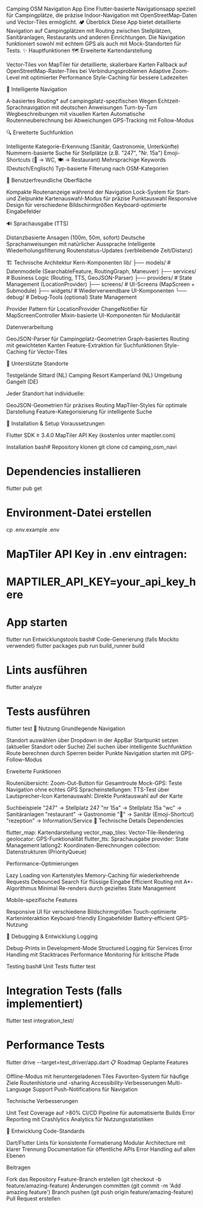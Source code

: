 Camping OSM Navigation App
Eine Flutter-basierte Navigationsapp speziell für Campingplätze, die präzise Indoor-Navigation mit OpenStreetMap-Daten und Vector-Tiles ermöglicht.
🏕️ Überblick
Diese App bietet detaillierte Navigation auf Campingplätzen mit Routing zwischen Stellplätzen, Sanitäranlagen, Restaurants und anderen Einrichtungen. Die Navigation funktioniert sowohl mit echtem GPS als auch mit Mock-Standorten für Tests.
✨ Hauptfunktionen
🗺️ Erweiterte Kartendarstellung

Vector-Tiles von MapTiler für detaillierte, skalierbare Karten
Fallback auf OpenStreetMap-Raster-Tiles bei Verbindungsproblemen
Adaptive Zoom-Level mit optimierter Performance
Style-Caching für bessere Ladezeiten

🧭 Intelligente Navigation

A-basiertes Routing* auf campingplatz-spezifischen Wegen
Echtzeit-Sprachnavigation mit deutschen Anweisungen
Turn-by-Turn Wegbeschreibungen mit visuellen Karten
Automatische Routenneuberechnung bei Abweichungen
GPS-Tracking mit Follow-Modus

🔍 Erweiterte Suchfunktion

Intelligente Kategorie-Erkennung (Sanitär, Gastronomie, Unterkünfte)
Nummern-basierte Suche für Stellplätze (z.B. "247", "Nr. 15a")
Emoji-Shortcuts (🚿 → WC, 🍽️ → Restaurant)
Mehrsprachige Keywords (Deutsch/Englisch)
Typ-basierte Filterung nach OSM-Kategorien

🎯 Benutzerfreundliche Oberfläche

Kompakte Routenanzeige während der Navigation
Lock-System für Start- und Zielpunkte
Kartenauswahl-Modus für präzise Punktauswahl
Responsive Design für verschiedene Bildschirmgrößen
Keyboard-optimierte Eingabefelder

🔊 Sprachausgabe (TTS)

Distanzbasierte Ansagen (100m, 50m, sofort)
Deutsche Sprachanweisungen mit natürlicher Aussprache
Intelligente Wiederholungsfilterung
Routenstatus-Updates (verbleibende Zeit/Distanz)

🏗️ Technische Architektur
Kern-Komponenten
lib/
├── models/          # Datenmodelle (SearchableFeature, RoutingGraph, Maneuver)
├── services/        # Business Logic (Routing, TTS, GeoJSON-Parser)
├── providers/       # State Management (LocationProvider)
├── screens/         # UI-Screens (MapScreen + Submodule)
├── widgets/         # Wiederverwendbare UI-Komponenten
└── debug/           # Debug-Tools (optional)
State Management

Provider Pattern für LocationProvider
ChangeNotifier für MapScreenController
Mixin-basierte UI-Komponenten für Modularität

Datenverarbeitung

GeoJSON-Parser für Campingplatz-Geometrien
Graph-basiertes Routing mit gewichteten Kanten
Feature-Extraktion für Suchfunktionen
Style-Caching für Vector-Tiles

📍 Unterstützte Standorte

Testgelände Sittard (NL)
Camping Resort Kamperland (NL)
Umgebung Gangelt (DE)

Jeder Standort hat individuelle:

GeoJSON-Geometrien für präzises Routing
MapTiler-Styles für optimale Darstellung
Feature-Kategorisierung für intelligente Suche

🚀 Installation & Setup
Voraussetzungen

Flutter SDK ≥ 3.4.0
MapTiler API Key (kostenlos unter maptiler.com)

Installation
bash# Repository klonen
git clone <repository-url>
cd camping_osm_navi

# Dependencies installieren
flutter pub get

# Environment-Datei erstellen
cp .env.example .env
# MapTiler API Key in .env eintragen:
# MAPTILER_API_KEY=your_api_key_here

# App starten
flutter run
Entwicklungstools
bash# Code-Generierung (falls Mockito verwendet)
flutter packages pub run build_runner build

# Lints ausführen
flutter analyze

# Tests ausführen
flutter test
📱 Nutzung
Grundlegende Navigation

Standort auswählen über Dropdown in der AppBar
Startpunkt setzen (aktueller Standort oder Suche)
Ziel suchen über intelligente Suchfunktion
Route berechnen durch Sperren beider Punkte
Navigation starten mit GPS-Follow-Modus

Erweiterte Funktionen

Routenübersicht: Zoom-Out-Button für Gesamtroute
Mock-GPS: Teste Navigation ohne echtes GPS
Spracheinstellungen: TTS-Test über Lautsprecher-Icon
Kartenauswahl: Direkte Punktauswahl auf der Karte

Suchbeispiele
"247"           → Stellplatz 247
"nr 15a"        → Stellplatz 15a
"wc"            → Sanitäranlagen
"restaurant"    → Gastronomie
"🚿"           → Sanitär (Emoji-Shortcut)
"rezeption"     → Information/Service
🔧 Technische Details
Dependencies

flutter_map: Kartendarstellung
vector_map_tiles: Vector-Tile-Rendering
geolocator: GPS-Funktionalität
flutter_tts: Sprachausgabe
provider: State Management
latlong2: Koordinaten-Berechnungen
collection: Datenstrukturen (PriorityQueue)

Performance-Optimierungen

Lazy Loading von Kartenstyles
Memory-Caching für wiederkehrende Requests
Debounced Search für flüssige Eingabe
Efficient Routing mit A*-Algorithmus
Minimal Re-renders durch gezieltes State Management

Mobile-spezifische Features

Responsive UI für verschiedene Bildschirmgrößen
Touch-optimierte Karteninteraktion
Keyboard-friendly Eingabefelder
Battery-efficient GPS-Nutzung

🐛 Debugging & Entwicklung
Logging

Debug-Prints in Development-Mode
Structured Logging für Services
Error Handling mit Stacktraces
Performance Monitoring für kritische Pfade

Testing
bash# Unit Tests
flutter test

# Integration Tests (falls implementiert)
flutter test integration_test/

# Performance Tests
flutter drive --target=test_driver/app.dart
📋 Roadmap
Geplante Features

 Offline-Modus mit heruntergeladenen Tiles
 Favoriten-System für häufige Ziele
 Routenhistorie und -sharing
 Accessibility-Verbesserungen
 Multi-Language Support
 Push-Notifications für Navigation

Technische Verbesserungen

 Unit Test Coverage auf >80%
 CI/CD Pipeline für automatisierte Builds
 Error Reporting mit Crashlytics
 Analytics für Nutzungsstatistiken

🤝 Entwicklung
Code-Standards

Dart/Flutter Lints für konsistente Formatierung
Modular Architecture mit klarer Trennung
Documentation für öffentliche APIs
Error Handling auf allen Ebenen

Beitragen

Fork das Repository
Feature-Branch erstellen (git checkout -b feature/amazing-feature)
Änderungen committen (git commit -m 'Add amazing feature')
Branch pushen (git push origin feature/amazing-feature)
Pull Request erstellen
